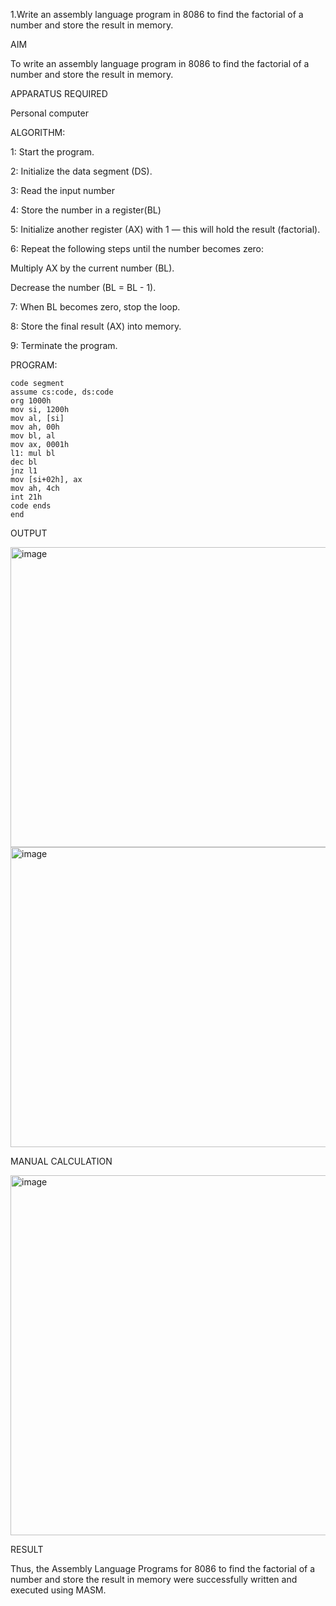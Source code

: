 1.Write an assembly language program in 8086 to find the factorial of a  number and store the result in memory.

AIM

To write an assembly language program in 8086 to find the factorial of a  number and store the result in memory.

APPARATUS REQUIRED

Personal computer

ALGORITHM:

 1: Start the program.
 
 2: Initialize the data segment (DS).
 
 3: Read the input number 
 
 4: Store the number in a register(BL)
 
 5: Initialize another register (AX) with 1 — this will hold the result (factorial).
 
 6: Repeat the following steps until the number becomes zero:
 
 Multiply AX by the current number (BL).
 
 Decrease the number (BL = BL - 1).
 
 7: When BL becomes zero, stop the loop.
 
 8: Store the final result (AX) into memory.
 
 9: Terminate the program.

PROGRAM:

    code segment
    assume cs:code, ds:code
    org 1000h
    mov si, 1200h     
    mov al, [si]      
    mov ah, 00h
    mov bl, al        
    mov ax, 0001h     
    l1: mul bl         
    dec bl             
    jnz l1             
    mov [si+02h], ax   
    mov ah, 4ch
    int 21h
    code ends
    end

OUTPUT

<img width="640" height="480" alt="image" src="https://github.com/user-attachments/assets/b6658732-9115-42ad-9d5f-24d8b7819143" />
<img width="640" height="480" alt="image" src="https://github.com/user-attachments/assets/15dec09e-7d83-45d0-90e2-c188cf5c32d8" />

MANUAL CALCULATION

<img width="1280" height="576" alt="image" src="https://github.com/user-attachments/assets/b8a446b3-dceb-4b16-b4d7-80cbca45d82a" />

RESULT

Thus, the Assembly Language Programs for 8086 to  find the factorial of a  number and store the result in memory were successfully written and executed using MASM.


